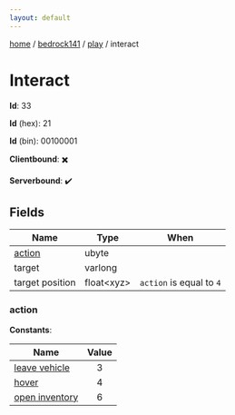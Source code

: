 ```yaml
---
layout: default
---
```


[home](/)  /  [bedrock141](/protocol/bedrock141)  /  [play](/protocol/bedrock141/play)  /  interact

# Interact

**Id**: 33

**Id** (hex): 21

**Id** (bin): 00100001

**Clientbound**: ✖️

**Serverbound**: ✔️

## Fields

Name | Type | When
---|---|:---:
[action](#action) | ubyte | 
target | varlong | 
target position | float&lt;xyz&gt; | <code>action</code> is equal to <code>4</code>

### action

**Constants**:

Name | Value
---|:---:
[leave vehicle](action_leave-vehicle) | 3
[hover](action_hover) | 4
[open inventory](action_open-inventory) | 6
